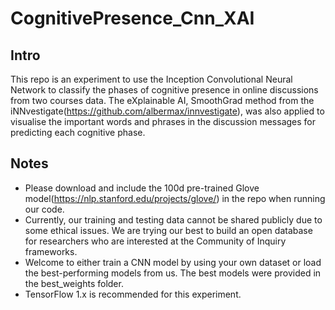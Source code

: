 # CognitivePresence_Cnn_XAI
## Intro
 This repo is an experiment to use the Inception Convolutional Neural Network to classify the phases of cognitive presence in online discussions from two courses data. The eXplainable AI, SmoothGrad method from the iNNvestigate(https://github.com/albermax/innvestigate), was also applied to visualise the important words and phrases in the discussion messages for predicting each cognitive phase.

## Notes
- Please download and include the 100d pre-trained Glove model(https://nlp.stanford.edu/projects/glove/) in the repo when running our code.
- Currently, our training and testing data cannot be shared publicly due to some ethical issues. We are trying our best to build an open database for researchers who are interested at the Community of Inquiry frameworks. 
- Welcome to either train a CNN model by using your own dataset or load the best-performing models from us. The best models were provided in the best_weights folder.
- TensorFlow 1.x is recommended for this experiment.
